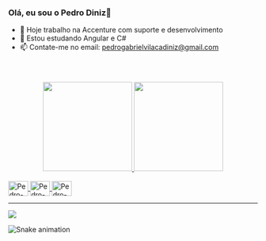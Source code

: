### Olá, eu sou o Pedro Diniz👋

- 🔭 Hoje trabalho na Accenture com suporte e desenvolvimento
- 🌱 Estou estudando Angular e C#
- 📫 Contate-me no email: pedrogabrielvilacadiniz@gmail.com

<header><link rel="stylesheet" href="https://cdn.jsdelivr.net/gh/devicons/devicon@v2.15.1/devicon.min.css"></header>
<div align="center">
  <a href="https://github.com/pedrogvd">
  <img height="180em" src="https://github-readme-stats.vercel.app/api?username=pedrogvd&show_icons=true&theme=dracula&include_all_commits=true&count_private=true"/>
  <img height="180em" src="https://github-readme-stats.vercel.app/api/top-langs/?username=pedrogvd&layout=compact&langs_count=7&theme=dracula"/>
</div>
  
  
 <div style="display: inline_block"><br>
 <img align="center" alt="Pedro-C#" height="30" width="40" src="https://cdn.jsdelivr.net/gh/devicons/devicon/icons/csharp/csharp-original.svg" />
 <img align="center" alt="Pedro-Angular" height="30" width="40" src="https://cdn.jsdelivr.net/gh/devicons/devicon/icons/angularjs/angularjs-original.svg" />
 <img align="center" alt="Pedro-Js" height="30" width="40" src="https://cdn.jsdelivr.net/gh/devicons/devicon/icons/javascript/javascript-plain.svg" />

  
</div>
  
  <hr>
  <div> 
  <a href="https://www.instagram.com/_pedrogvd/" target="_blank"><img src="https://img.shields.io/badge/Instagram-E4405F?style=for-the-badge&logo=instagram&logoColor=white" target="_blank"></a>
    
  </div>
  
  ![Snake animation](https://github.com/pedrogvd/pedrogvd/blob/output/github-contribution-grid-snake.svg)
